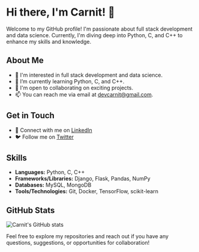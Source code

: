 # Hi there, I'm Carnit! 👋

Welcome to my GitHub profile! I'm passionate about full stack development and data science. Currently, I'm diving deep into Python, C, and C++ to enhance my skills and knowledge.

## About Me
- 👀 I'm interested in full stack development and data science.
- 🌱 I’m currently learning Python, C, and C++.
- 💼 I'm open to collaborating on exciting projects.
- 📫 You can reach me via email at [devcarnit@gmail.com](mailto:devcarnit@gmail.com).

## Get in Touch
- 🔗 Connect with me on [LinkedIn](https://www.linkedin.com/in/nilesh-barat-1915a8254/)
- 🐦 Follow me on [Twitter](https://twitter.com/Carnit_10)

## Skills
- **Languages:** Python, C, C++
- **Frameworks/Libraries:** Django, Flask, Pandas, NumPy
- **Databases:** MySQL, MongoDB
- **Tools/Technologies:** Git, Docker, TensorFlow, scikit-learn

## GitHub Stats
![Carnit's GitHub stats](https://github-readme-stats.vercel.app/api?username=Carnit&show_icons=true&theme=radical)

Feel free to explore my repositories and reach out if you have any questions, suggestions, or opportunities for collaboration!

<!---
Carnit/Carnit is a ✨ special ✨ repository because its `README.md` (this file) appears on your GitHub profile.
You can click the Preview link to take a look at your changes.
--->
